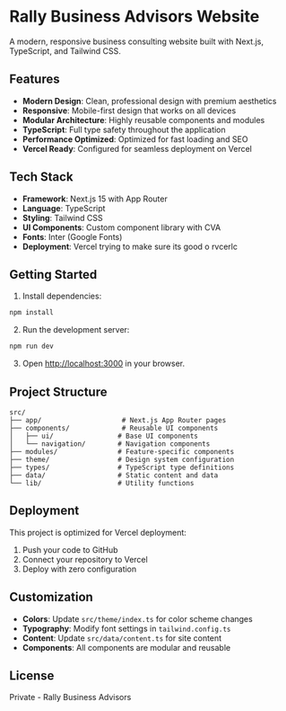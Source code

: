 # Rally Business Advisors Website

A modern, responsive business consulting website built with Next.js, TypeScript, and Tailwind CSS.

## Features

- **Modern Design**: Clean, professional design with premium aesthetics
- **Responsive**: Mobile-first design that works on all devices
- **Modular Architecture**: Highly reusable components and modules
- **TypeScript**: Full type safety throughout the application
- **Performance Optimized**: Optimized for fast loading and SEO
- **Vercel Ready**: Configured for seamless deployment on Vercel

## Tech Stack

- **Framework**: Next.js 15 with App Router
- **Language**: TypeScript
- **Styling**: Tailwind CSS
- **UI Components**: Custom component library with CVA
- **Fonts**: Inter (Google Fonts)
- **Deployment**: Vercel trying to make sure its good o rvcerlc

## Getting Started

1. Install dependencies:
```bash
npm install
```

2. Run the development server:
```bash
npm run dev
```

3. Open [http://localhost:3000](http://localhost:3000) in your browser.

## Project Structure

```
src/
├── app/                    # Next.js App Router pages
├── components/             # Reusable UI components
│   ├── ui/                # Base UI components
│   └── navigation/        # Navigation components
├── modules/               # Feature-specific components
├── theme/                 # Design system configuration
├── types/                 # TypeScript type definitions
├── data/                  # Static content and data
└── lib/                   # Utility functions
```

## Deployment

This project is optimized for Vercel deployment:

1. Push your code to GitHub
2. Connect your repository to Vercel
3. Deploy with zero configuration

## Customization

- **Colors**: Update `src/theme/index.ts` for color scheme changes
- **Typography**: Modify font settings in `tailwind.config.ts`
- **Content**: Update `src/data/content.ts` for site content
- **Components**: All components are modular and reusable

## License

Private - Rally Business Advisors